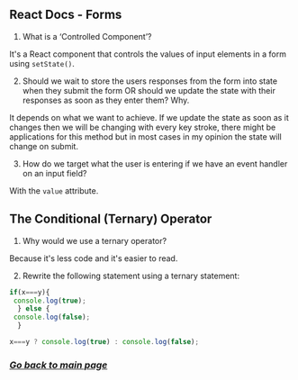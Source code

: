 ## React Docs - Forms

1. What is a ‘Controlled Component’?

It's a React component that controls the values of input elements in a form using `setState()`.

2. Should we wait to store the users responses from the form into state when they submit the form OR should we update the state with their responses as soon as they enter them? Why.

It depends on what we want to achieve. If we update the state as soon as it changes then we will be changing with every key stroke, there might be applications for this method but in most cases in my opinion the state will change on submit.

3. How do we target what the user is entering if we have an event handler on an input field?

With the `value` attribute.

## The Conditional (Ternary) Operator

1. Why would we use a ternary operator?

Because it's less code and it's easier to read.

2. Rewrite the following statement using a ternary statement:

``` javascript
if(x===y){
 console.log(true);
  } else {
 console.log(false);
  }
```

``` javascript
x===y ? console.log(true) : console.log(false);
```

### [_Go back to main page_](README.md)